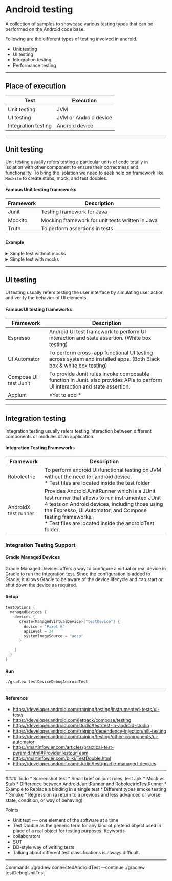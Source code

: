 # Android testing

A collection of samples to showcase various testing types that can be performed on the Android code base.

Following are the different types of testing involved in android.

* Unit testing
* UI testing
* Integration testing
* Performance testing

<hr/>

## Place of execution

| Test 				           | Execution             |
|---------------------|-----------------------|
| Unit testing        | JVM                   |
| UI testing          | JVM or Android device |
| Integration testing | Android device        |

<hr/>

## Unit testing

Unit testing usually refers testing a particular units of code totally in isolation with other component to ensure their
correctness and functionality.
To bring the isolation we need to seek help on framework like `Mockito` to create stubs, mock, and test doubles.

#### Famous Unit testing frameworks

| Framework 			 | Description                                      |    
|---------------|--------------------------------------------------|
| Junit         | Testing framework for Java                       |
| Mockito       | Mocking framework for unit tests written in Java |
| Truth         | To perform assertions in tests                   |

#### Example

<details>
<summary>Simple test without mocks</summary>

#### System under test

```kotlin
data class Email(val value: String?) : Parcelable {
    fun isValid(): Boolean {
        return if (value == null) false else PatternsCompat.EMAIL_ADDRESS.matcher(value).matches()
    }
}
```

#### Test

```kotlin
class EmailTest {

    @Test
    fun shouldReturnIsValidAsFalseWhenEmailIsNull() {
        Truth.assertThat(Email(null).isValid()).isFalse()
    }

    @Test
    fun shouldReturnIsValidAsFalseWhenEmailIsInvalid() {
        Truth.assertThat(Email("aa@.com").isValid()).isFalse()
        Truth.assertThat(Email("aacd@aa.com@").isValid()).isFalse()
        Truth.assertThat(Email("").isValid()).isFalse()
        Truth.assertThat(Email("@gmail.com").isValid()).isFalse()
    }

    @Test
    fun shouldReturnIsValidAsTrueWhenEmailIsValid() {
        Truth.assertThat(Email("abcd@domain.com").isValid()).isTrue()
        Truth.assertThat(Email("a@domain.in").isValid()).isTrue()
    }
}
```

</details>

<details>
<summary>Simple test with mocks</summary>

#### System under test

```kotlin
class ProfileViewModel @Inject constructor(
    savedStateHandle: SavedStateHandle,
) : ViewModel() {
    val emailAddress = savedStateHandle.get<String>(BundleArgs.KEY_EMAIL)
}
```

#### Test

```kotlin
    @Test
fun `should return email value from saved state handle when email address is read from viewModel`() {
    val savedStateHandleMock = mockk<SavedStateHandle>()
    every<String?> { savedStateHandleMock[BundleArgs.KEY_EMAIL] } returns "abcd@gmail.com"
    val profileViewModel = ProfileViewModel(savedStateHandleMock)
    assertThat(profileViewModel.emailAddress).isEqualTo("abcd@gmail.com")
}
```

</details>

<hr/>

## UI testing

UI testing usually refers testing the user interface by simulating user action and verify the behavior of UI elements.

#### Famous UI testing frameworks

| Framework 			         | Description                                                                                                                   |        
|-----------------------|-------------------------------------------------------------------------------------------------------------------------------|
| Espresso		   	        | Android UI test framework to perform UI interaction and state assertion.  (White box testing)                                 |
| UI Automator          | To perform cross-app functional UI testing across system and installed apps. (Both Black box & white box testing)             |
| Compose UI test Junit | To provide Junit rules invoke composable function in Junit. also provides APIs to perform UI interaction and state assertion. |
| Appium				            | *Yet to add *	                                                                                                                |

<hr/>

## Integration testing

Integration testing usually refers testing interaction between different components or modules of an application.

#### Integration Testing Frameworks

| Framework 			        | Description                                                                                                                                                                                                                                                                |
|----------------------|----------------------------------------------------------------------------------------------------------------------------------------------------------------------------------------------------------------------------------------------------------------------------|
| Robolectric			       | 	 To perform android UI/functional testing on JVM without the need for android device.<br/> * Test files are located inside the test folder                                                                                                                                |
| AndroidX test runner | Provides AndroidJUnitRunner which is a JUnit test runner that allows to run instrumented JUnit 4 tests on Android devices, including those using the Espresso, UI Automator, and Compose testing frameworks. <br/> * Test files are located inside the androidTest folder. |

### Integration Testing Support

#### Gradle Managed Devices

Gradle Managed Devices offers a way to configure a virtual or real device in Gradle to run the integration test. Since
the configuration is added to Gradle, it allows Gradle to be aware of the device lifecycle and can start or shut down
the device as required.

#### Setup

```kotlin
testOptions {
  managedDevices {
    devices {
      create<ManagedVirtualDevice>("testDevice") {
        device = "Pixel 6"
        apiLevel = 34
        systemImageSource = "aosp"
      }

    }
  }
}
```

#### Run

```shell
./gradlew testDeviceDebugAndroidTest
```

<hr/>

#### Reference

* https://developer.android.com/training/testing/instrumented-tests/ui-tests
* https://developer.android.com/jetpack/compose/testing
* https://developer.android.com/studio/test/test-in-android-studio
* https://developer.android.com/training/dependency-injection/hilt-testing
* https://developer.android.com/training/testing/other-components/ui-automator
* https://martinfowler.com/articles/practical-test-pyramid.html#ProviderTestourTeam
* https://martinfowler.com/bliki/TestDouble.html
* https://developer.android.com/studio/test/gradle-managed-devices

<hr/>
#### Todo
* Screenshot test
* Small brief on junit rules, test apk
* Mock vs Stub
* Difference between AndroidJunitRunner and RobolectricTestRunner
* Example to Replace a binding in a single test
* Different types smoke testing 
  * Smoke
  * Regression (a return to a previous and less advanced or worse state, condition, or way of behaving)

Points

- Unit test --- one element of the software at a time
- Test Double as the generic term for any kind of pretend object used in place of a real object for testing purposes.
  Keywords
- collaborators
- SUT
- DD-style way of writing tests
- Talking about different test classifications is always difficult.

<hr/>
Commands
./gradlew connectedAndroidTest --continue
./gradlew testDebugUnitTest   


